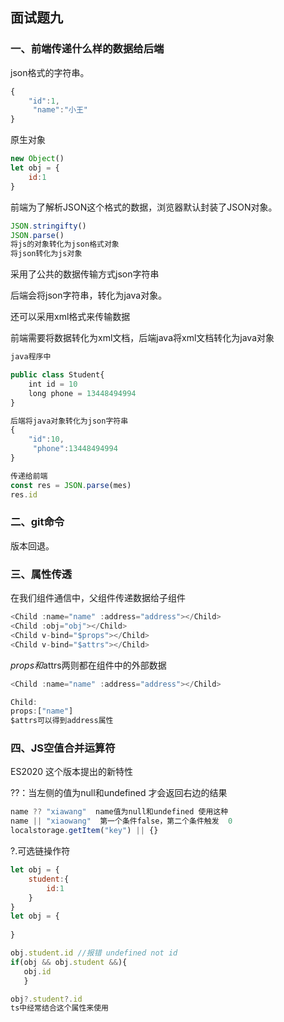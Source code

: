 ## 面试题九

### 一、前端传递什么样的数据给后端

json格式的字符串。

```js
{
    "id":1,
     "name":"小王"
}
```

原生对象

```js
new Object()
let obj = {
    id:1
}
```

 前端为了解析JSON这个格式的数据，浏览器默认封装了JSON对象。

```js
JSON.stringifty()
JSON.parse()
将js的对象转化为json格式对象
将json转化为js对象
```

采用了公共的数据传输方式json字符串

后端会将json字符串，转化为java对象。

还可以采用xml格式来传输数据

前端需要将数据转化为xml文档，后端java将xml文档转化为java对象

```js
java程序中

public class Student{
    int id = 10
	long phone = 13448494994
}

后端将java对象转化为json字符串
{
    "id":10,
     "phone":13448494994
}

传递给前端
const res = JSON.parse(mes)
res.id
```

### 二、git命令

版本回退。

### 三、属性传透

在我们组件通信中，父组件传递数据给子组件

```js
<Child :name="name" :address="address"></Child>
<Child :obj="obj"></Child>
<Child v-bind="$props"></Child>
<Child v-bind="$attrs"></Child>
```

$props和$attrs两则都在组件中的外部数据

```js
<Child :name="name" :address="address"></Child>

Child:
props:["name"]
$attrs可以得到address属性
```



### 四、JS空值合并运算符

ES2020 这个版本提出的新特性

??：当左侧的值为null和undefined 才会返回右边的结果

```js
name ?? "xiawang"  name值为null和undefined 使用这种
name || "xiaowang"  第一个条件false，第二个条件触发  0
localstorage.getItem("key") || {}
```



?.可选链操作符

```js
let obj = {
    student:{
        id:1
    }
}
let obj = {
    
}

obj.student.id //报错 undefined not id
if(obj && obj.student &&){
   obj.id
   }

obj?.student?.id
ts中经常结合这个属性来使用
```



